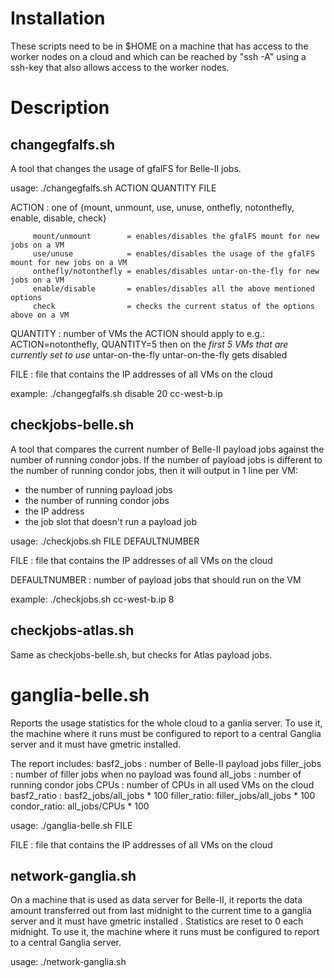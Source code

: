 # Installation

These scripts need to be in $HOME on a machine that has access to the worker nodes on a cloud and which can be reached by "ssh -A" using a ssh-key that also allows access to the worker nodes.


# Description

## changegfalfs.sh

A tool that changes the usage of gfalFS for Belle-II jobs.


usage: ./changegfalfs.sh ACTION QUANTITY FILE

ACTION : one of {mount, unmount, use, unuse, onthefly, notonthefly, enable, disable, check}

         mount/unmount        = enables/disables the gfalFS mount for new jobs on a VM
         use/unuse            = enables/disables the usage of the gfalFS mount for new jobs on a VM
         onthefly/notonthefly = enables/disables untar-on-the-fly for new jobs on a VM
         enable/disable       = enables/disables all the above mentioned options
         check                = checks the current status of the options above on a VM

QUANTITY : number of VMs the ACTION should apply to
           e.g.: ACTION=notonthefly, QUANTITY=5 then on the *first 5 VMs that are currently set to use* untar-on-the-fly untar-on-the-fly gets disabled

FILE : file that contains the IP addresses of all VMs on the cloud

example: ./changegfalfs.sh disable 20 cc-west-b.ip


## checkjobs-belle.sh

A tool that compares the current number of Belle-II payload jobs against the number of running condor jobs.
If the number of payload jobs is different to the number of running condor jobs, then it will output in 1 line per VM:
- the number of running payload jobs
- the number of running condor jobs
- the IP address
- the job slot that doesn't run a payload job

usage: ./checkjobs.sh FILE DEFAULTNUMBER

FILE          : file that contains the IP addresses of all VMs on the cloud

DEFAULTNUMBER : number of payload jobs that should run on the VM

example: ./checkjobs.sh cc-west-b.ip 8


## checkjobs-atlas.sh

Same as checkjobs-belle.sh, but checks for Atlas payload jobs.


# ganglia-belle.sh

Reports the usage statistics for the whole cloud to a ganlia server. To use it, the machine where it runs must be configured to report to a central Ganglia server and it must have gmetric installed.

The report includes:
basf2_jobs  :  number of Belle-II payload jobs
filler_jobs :  number of filler jobs when no payload was found
all_jobs    :  number of running condor jobs
CPUs        :  number of CPUs in all used VMs on the cloud
basf2_ratio :  basf2_jobs/all_jobs * 100 
filler_ratio:  filler_jobs/all_jobs * 100
condor_ratio:  all_jobs/CPUs * 100


usage: ./ganglia-belle.sh FILE

FILE : file that contains the IP addresses of all VMs on the cloud



## network-ganglia.sh

On a machine that is used as data server for Belle-II, it reports the data amount transferred out from last midnight to the current time to a ganglia server and it must have gmetric installed .
Statistics are reset to 0 each midnight.
To use it, the machine where it runs must be configured to report to a central Ganglia server.

usage: ./network-ganglia.sh



